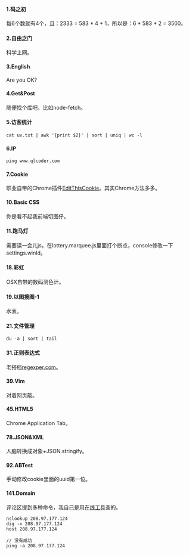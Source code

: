#### 1.码之初

每6个数就有4个，且：2333 = 583 * 4 + 1，所以是：6 * 583 + 2 = 3500。

#### 2.自由之门

科学上网。

#### 3.English

Are you OK?

#### 4.Get&Post

随便找个库吧，比如node-fetch。

#### 5.访客统计

```
cat uv.txt | awk '{print $2}' | sort | uniq | wc -l
```

#### 6.IP

```
ping www.qlcoder.com
```

#### 7.Cookie

职业自带的Chrome插件[EditThisCookie](http://www.editthiscookie.com/start/)。其实Chrome方法多多。

#### 10.Basic CSS

你是看不起我前端切图仔。

#### 11.跑马灯

需要读一会儿js，在lottery.marquee.js里面打个断点，console修改一下settings.winId。

#### 18.彩虹

OSX自带的数码测色计。

#### 19.以图搜图-1

水表。

#### 21.文件管理

```
du -a | sort | tail
```

#### 31.正则表达式

老搭档[regexper.com](https://regexper.com)。

#### 39.Vim

对着网页敲。

#### 45.HTML5

Chrome Application Tab。

#### 78.JSON&XML

人脑转换成对象+JSON.stringify。

#### 92.ABTest

手动修改cookie里面的uuid第一位。

#### 141.Domain

评论区提到多种命令，我自己是用[在线工具](http://s.tool.chinaz.com/same?s=208.97.177.124&page=)查的。

```
nslookup 208.97.177.124
dig -x 208.97.177.124
host 208.97.177.124

// 没有成功
ping -a 208.97.177.124
```
